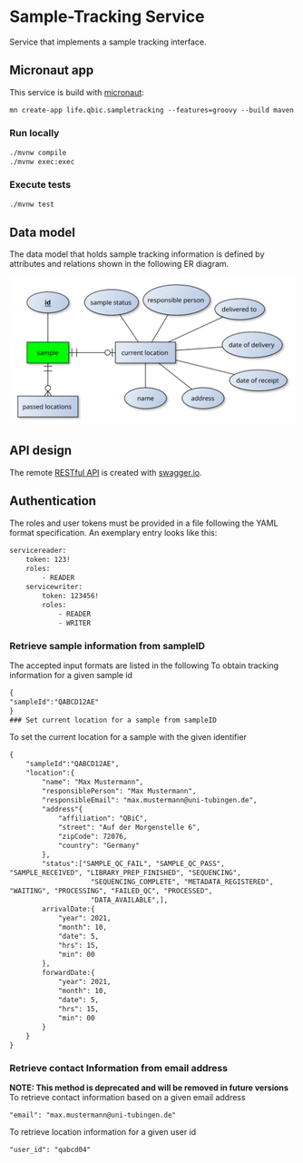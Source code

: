 # Sample-Tracking Service
Service that implements a sample tracking interface.

## Micronaut app
This service is build with [micronaut](https://micronaut.io):

```
mn create-app life.qbic.sampletracking --features=groovy --build maven
```

### Run locally

```
./mvnw compile
./mvnw exec:exec
```

### Execute tests

```
./mvnw test 
```

## Data model
The data model that holds sample tracking information is defined by attributes and relations shown in the following ER diagram.

![er-diagram](models/sample-tracking-er.svg)

## API design
The remote [RESTful API](https://app.swaggerhub.com/apis-docs/qbic/sample-tracking) is created with [swagger.io](https://swagger.io/).

## Authentication

The roles and user tokens must be provided in a file following the YAML format specification.
An exemplary entry looks like this:

```
servicereader:
    token: 123!
    roles:
        - READER
    servicewriter:
        token: 123456!
        roles:
            - READER
            - WRITER
```

### Retrieve sample information from sampleID
The accepted input formats are listed in the following
To obtain tracking information for a given sample id
```
{
"sampleId":"QABCD12AE"
}
### Set current location for a sample from sampleID
```
To set the current location for a sample with the given identifier
```
{
    "sampleId":"QABCD12AE",
    "location":{
        "name": "Max Mustermann",
        "responsiblePerson": "Max Mustermann",
        "responsibleEmail": "max.mustermann@uni-tubingen.de",
        "address"{
            "affiliation": "QBiC",
            "street": "Auf der Morgenstelle 6",
            "zipCode": 72076,
            "country": "Germany"
        },
        "status":["SAMPLE_QC_FAIL", "SAMPLE_QC_PASS", "SAMPLE_RECEIVED", "LIBRARY_PREP_FINISHED", "SEQUENCING",
                    "SEQUENCING_COMPLETE", "METADATA_REGISTERED", "WAITING", "PROCESSING", "FAILED_QC", "PROCESSED",
                    "DATA_AVAILABLE",],
        arrivalDate:{
            "year": 2021,
            "month": 10, 
            "date": 5, 
            "hrs": 15, 
            "min": 00
        },
        forwardDate:{
            "year": 2021,
            "month": 10, 
            "date": 5, 
            "hrs": 15, 
            "min": 00
        }
    }
}
```
### Retrieve contact Information from email address

**NOTE: This method is deprecated and will be removed in future versions** 
To retrieve contact information based on a given email address
```
"email": "max.mustermann@uni-tubingen.de"
```
To retrieve location information for a given user id
```
"user_id": "qabcd04"
```





